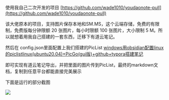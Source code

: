 使用我自己二次开发的项目 [https://github.com/wade1010/youdaonote-pull](https://github.com/wade1010/youdaonote-pull)

该大佬原本的项目，支持图片保存本地和SM.MS，这个云端存储，免费的有限制，免费版每分钟限额 20 张图片，每小时限额 100 张图片，大小限制 5 M。所以就想着用我自己搭建的一套东西，迁移下有道云笔记。

然后在 config.json里面配置上我们搭建的PicList [windows用obsidian配置linux的piclist](https://blog.csdn.net/wade1010/article/details/140508012)[linux(ubuntu20.04)+PicGo(gui版)+github+typora搭建笔记](https://blog.csdn.net/wade1010/article/details/140507025)

即可实现有道云笔记导出，并把里面的图片传到PicList，最终的markdown文档，复制到任意平台都能直接完美展示

下面是运行的部分截图

![](https://gitee.com/hxc8/images7/raw/master/img/202407190804406.jpg)